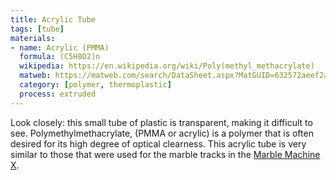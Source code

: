 ```yaml
---
title: Acrylic Tube
tags: [tube]
materials:
- name: Acrylic (PMMA)
  formula: (C5H8O2)n
  wikipedia: https://en.wikipedia.org/wiki/Poly(methyl_methacrylate)
  matweb: https://matweb.com/search/DataSheet.aspx?MatGUID=632572aeef2a4224b5ac8fbd4f1b6f77
  category: [polymer, thermoplastic]
  process: extruded
---
```


Look closely: this small tube of plastic is transparent, making it difficult to see. Polymethylmethacrylate, (PMMA or acrylic) is a polymer that is often desired for its high degree of optical clearness. This acrylic tube is very similar to those that were used for the marble tracks in the [Marble Machine X](https://www.youtube.com/watch?v=Uid4N1EbXRY).

